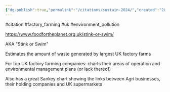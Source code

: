 ```yaml
---
{"dg-publish":true,"permalink":"/citations/sustain-2024/","created":"2024-08-09T12:42:23.357+01:00","updated":"2025-09-28T23:41:58.843+01:00"}
---
```


#citation #factory_farming #uk #environment_pollution 

https://www.foodfortheplanet.org.uk/stink-or-swim/

AKA "Stink or Swim"

Estimates the amount of waste generated by largest UK factory farms

For top UK factory farming companies: charts their areas of operation and environmental management plans (or lack thereof)

Also has a great Sankey chart showing the links between Agri businesses, their holding companies and UK supermarkets